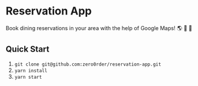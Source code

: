 # Reservation App

Book dining reservations in your area with the help of Google Maps! 🌎 🌮 🍲

## Quick Start

1. `git clone git@github.com:zero0rder/reservation-app.git`
2. `yarn install`
3. `yarn start`
